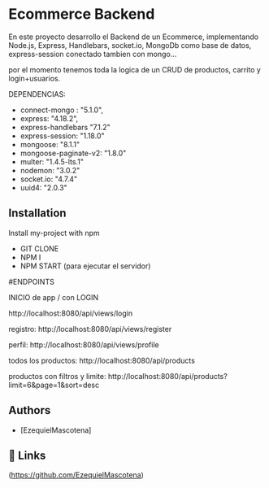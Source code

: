 
# Ecommerce Backend
En este proyecto desarrollo el Backend de un Ecommerce, implementando Node.js, Express, Handlebars, socket.io, MongoDb como base de datos, express-session conectado tambien con mongo...

por el momento tenemos toda la logica de un CRUD de productos, carrito y login+usuarios.


DEPENDENCIAS:
- connect-mongo : "5.1.0",
- express: "4.18.2",
- express-handlebars "7.1.2"
- express-session: "1.18.0"
- mongoose: "8.1.1"
- mongoose-paginate-v2: "1.8.0"
- multer: "1.4.5-lts.1"
- nodemon: "3.0.2"
- socket.io: "4.7.4"
- uuid4: "2.0.3"


## Installation

Install my-project with npm

- GIT CLONE
- NPM I
- NPM START (para ejecutar el servidor)

#ENDPOINTS

INICIO de app / con LOGIN

http://localhost:8080/api/views/login


registro: http://localhost:8080/api/views/register

perfil: http://localhost:8080/api/views/profile

todos los productos: http://localhost:8080/api/products

productos con filtros y limite: http://localhost:8080/api/products?limit=6&page=1&sort=desc


## Authors

- [EzequielMascotena]


## 🔗 Links
(https://github.com/EzequielMascotena)